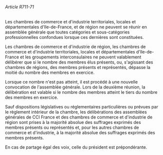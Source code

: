 ###### Article R711-71

Les chambres de commerce et d'industrie territoriales, locales et départementales d'Ile-de-France, et de région ne peuvent se réunir en assemblée générale que toutes catégories et sous-catégories professionnelles confondues lorsque ces dernières sont constituées.

Les chambres de commerce et d'industrie de région, les chambres de commerce et d'industrie territoriales, locales et départementales d'Ile-de-France et les groupements interconsulaires ne peuvent valablement délibérer que si le nombre des membres élus présents, ou, s'agissant des chambres de régions, des membres présents et représentés, dépasse la moitié du nombre des membres en exercice.

Lorsque ce nombre n'est pas atteint, il est procédé à une nouvelle convocation de l'assemblée générale. Lors de la deuxième réunion, la délibération est valable si le nombre des membres atteint le tiers du nombre des membres en exercice.

Sauf dispositions législatives ou réglementaires particulières ou prévues par le règlement intérieur de la chambre, les délibérations des assemblées générales de CCI France et des chambres de commerce et d'industrie de région sont prises à la majorité absolue des suffrages exprimés des membres présents ou représentés et, pour les autres chambres de commerce et d'industrie, à la majorité absolue des suffrages exprimés des membres présents.

En cas de partage égal des voix, celle du président est prépondérante.

